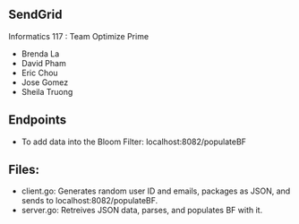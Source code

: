 SendGrid
-------------

Informatics 117 : Team Optimize Prime

- Brenda La
- David Pham
- Eric Chou
- Jose Gomez
- Sheila Truong

## Endpoints

- To add data into the Bloom Filter: localhost:8082/populateBF

## Files:

- client.go: Generates random user ID and emails, packages as JSON, and sends to localhost:8082/populateBF.
- server.go: Retreives JSON data, parses, and populates BF with it.


